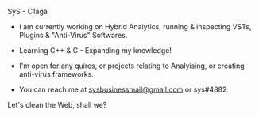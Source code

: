 SyS - C1aga
- I am currently working on Hybrid Analytics, running & inspecting VSTs, Plugins & "Anti-Virus" Softwares. 

- Learning C++ & C - Expanding my knowledge!

- I'm open for any quires, or projects relating to Analyising, or creating anti-virus frameworks.

- You can reach me at sysbusinessmail@gmail.com or sys#4882


Let's clean the Web, shall we?
